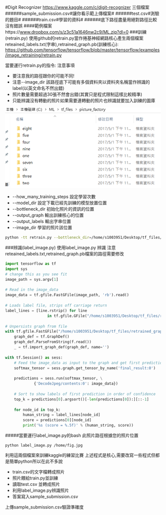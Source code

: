 #Digit Recognizer
https://www.kaggle.com/c/digit-recognizer
三個檔案
######sample_submission.csv#讓你看示範上傳檔案#
######test.csv#測驗的題目#
######train.csv#學習的資料#
######底下路徑盡量用絕對路徑比較沒有錯誤
####範例檔案https://www.dropbox.com/s/z3c51a1646nw2c9/ML.zip?dl=0
###訓練(retrain.py)
使用github的retrain.py當作捲基神經網路核心產生兩個檔案reteained_labels.txt(字串),retrained_graph.pb(訓練核心):
https://github.com/tensorflow/tensorflow/blob/master/tensorflow/examples/image_retraining/retrain.py

當要運行retrain.py的指令:
注意事項
* 要注意我的路徑跟你的可能不同!
* 注意--image_dir 該路徑底下可能有多個資料夾以資料夾名稱當作辨識的label(以英文命名不然出錯)
* 照片數量需要超過30張不然會出錯(其實只是程式限制這樣比較精準)
* 只能辨識沒有轉動的照片如果需要連轉動的照片也辨識就要加入訓練的圖庫

![](/assets/ts.PNG)


* --how_many_training_steps 設定學習次數
* --model_dir 設定下載已經先訓練的模型放置位置
* --bottleneck_dir 初始化照片的資訊的位置
* --output_graph 輸出訓練核心的位置
* --output_labels 輸出字串位置
* --image_dir 學習的照片該位置

```bash
python -tt retrain.py --bottleneck_dir=/home/s1003951/Desktop/tf_files/bottlenecks --how_many_training_steps 500 --model_dir=/home/s1003951/Desktop/tf_files/inception --output_graph=/home/s1003951/Desktop/tf_files/retrained_graph.pb --output_labels=/home/s1003951/Desktop/tf_files/reteained_labels.txt --image_dir /home/s1003951/Desktop/tf_files/picture_factory
```

###辨識(label_image.py)
使用label_image.py 辨識
注意reteained_labels.txt,retrained_graph.pb檔案的路徑需要修改
```python
import tensorflow as tf
import sys
# change this as you see fit
image_path = sys.argv[1]

# Read in the image_data
image_data = tf.gfile.FastGFile(image_path, 'rb').read()

# Loads label file, strips off carriage return
label_lines = [line.rstrip() for line 
                   in tf.gfile.GFile("/home/s1003951/Desktop/tf_files/reteained_labels.txt")]

# Unpersists graph from file
with tf.gfile.FastGFile("/home/s1003951/Desktop/tf_files/retrained_graph.pb", 'rb') as f:
    graph_def = tf.GraphDef()
    graph_def.ParseFromString(f.read())
    _ = tf.import_graph_def(graph_def, name='')

with tf.Session() as sess:
    # Feed the image_data as input to the graph and get first prediction
    softmax_tensor = sess.graph.get_tensor_by_name('final_result:0')
    
    predictions = sess.run(softmax_tensor, \
             {'DecodeJpeg/contents:0': image_data})
    
    # Sort to show labels of first prediction in order of confidence
    top_k = predictions[0].argsort()[-len(predictions[0]):][::-1]
    
    for node_id in top_k:
        human_string = label_lines[node_id]
        score = predictions[0][node_id]
        print('%s (score = %.5f)' % (human_string, score))

```
#####當要運行label_image.py的bash
此照片路徑根據您的照片位置
```
python label_image.py /home/fig.jpg
```

利用這兩個檔案來訓練kaggle的練習比賽
上述程式是核心,需要改寫一些程式但都是簡單python所以在此不多說
* train.csv的文字檔轉成照片
* 照片餵給train.py並訓練
* 讀取test.csv 並轉成照片
* 利用label_image.py辨識照片
* 答案寫入sample_submission.csv


上傳sample_submission.csv驗證準確度


